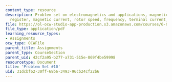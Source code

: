 ```yaml
---
content_type: resource
description: Problem set on electromagnetics and applications, magnetic field, load
  register, magnetic current, rotor speed, frequency, terminal current, and torque.
file: https://ol-ocw-studio-app-production.s3.amazonaws.com/courses/6-013-electromagnetics-and-applications-fall-2005/31dcbf6230ff68b6349396cb24cf22b6_ps10.pdf
file_type: application/pdf
learning_resource_types:
- Assignments
ocw_type: OCWFile
parent_title: Assignments
parent_type: CourseSection
parent_uid: 42cf2a95-b277-a731-515e-869f4be59998
resourcetype: Document
title: 'Problem Set #10'
uid: 31dcbf62-30ff-68b6-3493-96cb24cf22b6
---
```

